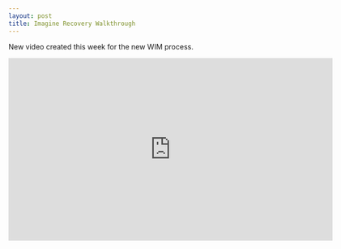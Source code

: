 ```yaml
---
layout: post
title: Imagine Recovery Walkthrough
---
```

New video created this week for the new WIM process.

<iframe src="https://player.vimeo.com/video/398185721" width="640" height="360" frameborder="0" allow="autoplay; fullscreen" allowfullscreen></iframe>

